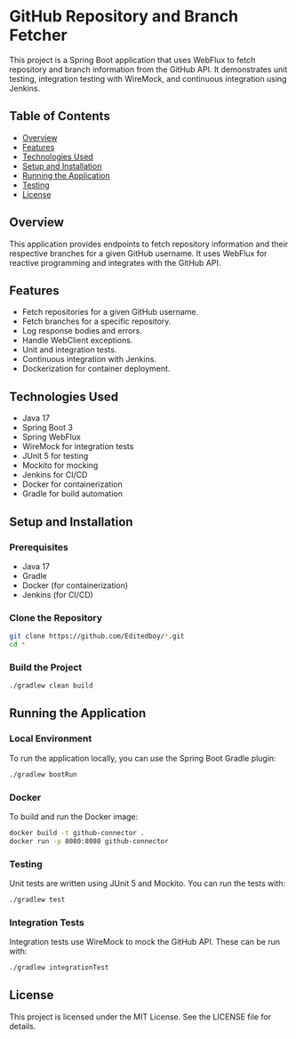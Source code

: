 # GitHub Repository and Branch Fetcher
This project is a Spring Boot application that uses WebFlux to fetch repository and branch information from the GitHub API. It demonstrates unit testing, integration testing with WireMock, and continuous integration using Jenkins.

## Table of Contents
- [Overview](#overview) 
- [Features](#features)
- [Technologies Used](#technologies-used)
- [Setup and Installation](#setup-and-installation)
- [Running the Application](#running-the-application)
- [Testing](#testing)
- [License](#license)

## Overview
This application provides endpoints to fetch repository information and their respective branches for a given GitHub username. It uses WebFlux for reactive programming and integrates with the GitHub API.

## Features
- Fetch repositories for a given GitHub username.
- Fetch branches for a specific repository.
- Log response bodies and errors.
- Handle WebClient exceptions.
- Unit and integration tests.
- Continuous integration with Jenkins.
- Dockerization for container deployment.

## Technologies Used
- Java 17
- Spring Boot 3
- Spring WebFlux
- WireMock for integration tests
- JUnit 5 for testing
- Mockito for mocking
- Jenkins for CI/CD
- Docker for containerization
- Gradle for build automation

## Setup and Installation

### Prerequisites
- Java 17
- Gradle
- Docker (for containerization)
- Jenkins (for CI/CD)

### Clone the Repository
```bash
git clone https://github.com/Editedboy/*.git
cd *
```

### Build the Project
```bash
./gradlew clean build
```

## Running the Application

### Local Environment
To run the application locally, you can use the Spring Boot Gradle plugin:
```bash
./gradlew bootRun
```

### Docker
To build and run the Docker image:
```bash
docker build -t github-connector .
docker run -p 8080:8080 github-connector
```

### Testing
Unit tests are written using JUnit 5 and Mockito. You can run the tests with:
```bash
./gradlew test
```

### Integration Tests
Integration tests use WireMock to mock the GitHub API. These can be run with:
```bash
./gradlew integrationTest
```

## License
This project is licensed under the MIT License. See the LICENSE file for details.
